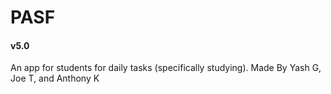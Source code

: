 # PASF
#### v5.0
An app for students for daily tasks (specifically studying).
Made By Yash G, Joe T, and Anthony K

